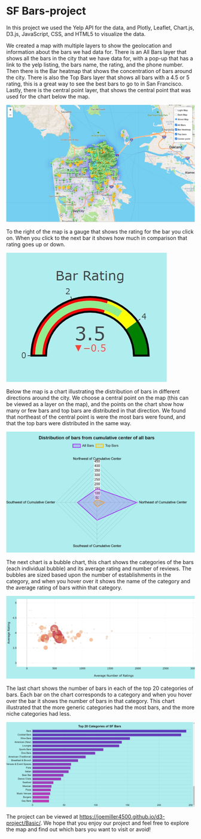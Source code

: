 # SF Bars-project

In this project we used the Yelp API for the data, and Plotly, Leaflet, Chart.js, D3.js, JavaScript, CSS, and HTML5 to visualize the data.

We created a map with multiple layers to show the geolocation and information about the bars we had data for. There is an All Bars layer that shows all the bars in the city that we have data for, with a pop-up that has a link to the yelp listing, the bars name, the rating, and the phone number. Then there is the Bar heatmap that shows the concentration of bars around the city. There is also the Top Bars layer that shows all bars with a 4.5 or 5 rating, this is a great way to see the best bars to go to in San Francisco. Lastly, there is the central point layer, that shows the central point that was used for the chart below the map. 

![map.JPG](Images/map.JPG)

To the right of the map is a gauge that shows the rating for the bar you click on. When you click to the next bar it shows how much in comparison that rating goes up or down.

![gauge.JPG](Images/gauge.JPG)

Below the map is a chart illustrating the distribution of bars in different directions around the city. We choose a central point on the map (this can be viewed as a layer on the map), and the points on the chart show how many or few bars and top bars are distributed in that direction. We found that northeast of the central point is were the most bars were found, and that the top bars were distributed in the same way.

![distribution.JPG](Images/distribution.JPG)

The next chart is a bubble chart, this chart shows the categories of the bars (each individual bubble) and its average rating and number of reviews. The bubbles are sized based upon the number of establishments in the category, and when you hover over it shows the name of the category and the average rating of bars within that category.

![bubble.JPG](Images/bubble.JPG)

The last chart shows the number of bars in each of the top 20 categories of bars. Each bar on the chart corresponds to a category and when you hover over the bar it shows the number of bars in that category. This chart illustrated that the more generic categories had the most bars, and the more niche categories had less.

![category.JPG](Images/category.JPG)

The project can be viewed at https://joemiller4500.github.io/d3-project/Basic/. We hope that you enjoy our project and feel free to explore the map and find out which bars you want to visit or avoid!
